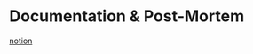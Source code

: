 # Documentation & Post-Mortem

[notion](https://www.notion.so/orda-79175206ab834ba7b8000384aba509fc)



